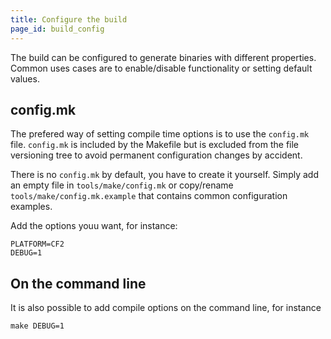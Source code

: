```yaml
---
title: Configure the build
page_id: build_config
---
```


The build can be configured to generate binaries with different properties. Common uses cases are to enable/disable functionality or setting default values.

## config.mk

The prefered way of setting compile time options is to use the `config.mk` file. `config.mk` is included by the Makefile but is excluded from the file versioning tree to avoid permanent configuration changes by accident.

There is no `config.mk` by default, you have to create it yourself. Simply add an empty file in `tools/make/config.mk` or copy/rename `tools/make/config.mk.example` that contains common configuration examples.

Add the options youu want, for instance:

```
PLATFORM=CF2
DEBUG=1
```

## On the command line

It is also possible to add compile options on the command line, for instance

```make DEBUG=1```
